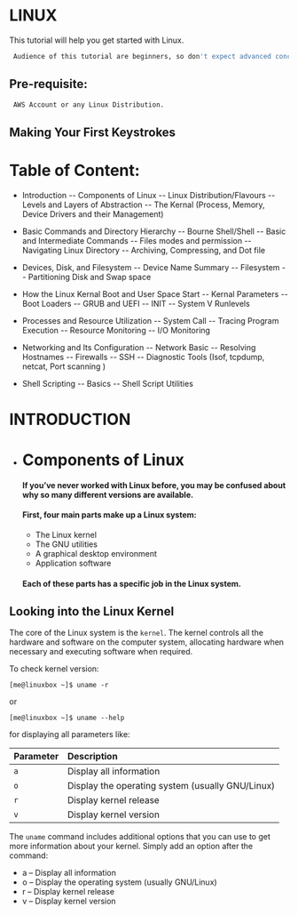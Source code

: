 # LINUX

This tutorial will help you get started with Linux.



```bash
 Audience of this tutorial are beginners, so don't expect advanced concepts.
```


## Pre-requisite:
 
 ```bash
  AWS Account or any Linux Distribution.
```

## Making Your First Keystrokes

# Table of Content:
-    Introduction
    --   Components of Linux
    --   Linux Distribution/Flavours
    --   Levels and Layers of Abstraction
    --   The Kernal (Process, Memory, Device Drivers and their Management)
 
-    Basic Commands and Directory Hierarchy
    --   Bourne Shell/Shell
    --   Basic and Intermediate Commands
    --   Files modes and permission
    --   Navigating Linux Directory
    --   Archiving, Compressing, and Dot file
 
 
-    Devices, Disk, and Filesystem
    --   Device Name Summary
    --   Filesystem
    --   Partitioning Disk and Swap space
 
 
-    How the Linux Kernal Boot and User Space Start
    --   Kernal Parameters
    --   Boot Loaders
    --   GRUB and UEFI
    --   INIT
    --   System V Runlevels
-    Processes and Resource Utilization
    --   System Call
    --   Tracing Program Execution
    --   Resource Monitoring
    --   I/O Monitoring
 
-    Networking and Its Configuration
    --   Network Basic
    --   Resolving Hostnames
    --   Firewalls
    --   SSH
    --   Diagnostic Tools (Isof, tcpdump, netcat, Port scanning )
    
-    Shell Scripting
    --   Basics
    --   Shell Script Utilities

# INTRODUCTION
- # Components of Linux
    #### If you’ve never worked with Linux before, you may be confused about why so many different versions are available.
    #### First, four main parts make up a Linux system:
    -   The Linux kernel
    -   The GNU utilities
    -   A graphical desktop environment
    -   Application software
    #### Each of these parts has a specific job in the Linux system.

## Looking into the Linux Kernel
The core of the Linux system is the `kernel`. The kernel controls all the hardware and
software on the computer system, allocating hardware when necessary and executing
software when required.

To check kernel version:
    
    [me@linuxbox ~]$ uname -r

or 

    [me@linuxbox ~]$ uname --help  

for displaying all parameters like:

| Parameter | Description          |
| :-------  | :------------------------- |
| `a`       |  Display all information   |
| `o`       |  Display the operating system (usually GNU/Linux)   |
| `r`       |  Display kernel release   |
| `v`       |  Display kernel version   |

The `uname` command includes additional options that you can use to get more information about your kernel. Simply add an option after the command:

- a – Display all information
- o – Display the operating system (usually GNU/Linux)
- r – Display kernel release
- v – Display kernel version
